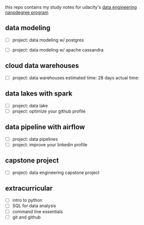 this repo contains my study notes for udacity's [data engineering nanodegree program](https://www.udacity.com/course/data-engineer-nanodegree--nd027)

## data modeling
* [ ] project: data modeling w/ postgres
* [ ] project: data modeling w/ apache cassandra


## cloud data warehouses
* [ ] project: data warehouses
estimated time: 28 days
actual time:

## data lakes with spark
* [ ] project: data lake
* [ ] project: optimize your github profile

## data pipeline with airflow
* [ ] project: data pipelines
* [ ] project: improve your linkedin profile

## capstone project
* [ ] project: data engineering capstone project


## extracurricular
* [ ] intro to python
* [ ] SQL for data analysis
* [ ] command line essentials
* [ ] git and github

